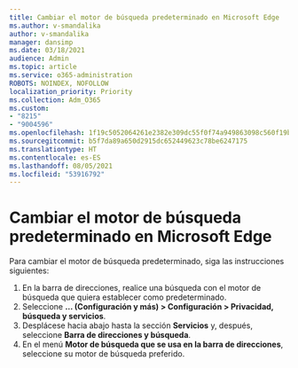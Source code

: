 ```yaml
---
title: Cambiar el motor de búsqueda predeterminado en Microsoft Edge
ms.author: v-smandalika
author: v-smandalika
manager: dansimp
ms.date: 03/18/2021
audience: Admin
ms.topic: article
ms.service: o365-administration
ROBOTS: NOINDEX, NOFOLLOW
localization_priority: Priority
ms.collection: Adm_O365
ms.custom:
- "8215"
- "9004596"
ms.openlocfilehash: 1f19c5052064261e2382e309dc55f0f74a949863098c560f19befbec78ec0cba
ms.sourcegitcommit: b5f7da89a650d2915dc652449623c78be6247175
ms.translationtype: HT
ms.contentlocale: es-ES
ms.lasthandoff: 08/05/2021
ms.locfileid: "53916792"
---
```

# <a name="change-your-default-search-engine-in-microsoft-edge"></a>Cambiar el motor de búsqueda predeterminado en Microsoft Edge

Para cambiar el motor de búsqueda predeterminado, siga las instrucciones siguientes:
1. En la barra de direcciones, realice una búsqueda con el motor de búsqueda que quiera establecer como predeterminado.
2. Seleccione **... (Configuración y más) > Configuración > Privacidad, búsqueda y servicios**.
3. Desplácese hacia abajo hasta la sección **Servicios** y, después, seleccione **Barra de direcciones y búsqueda**.
4. En el menú **Motor de búsqueda que se usa en la barra de direcciones**, seleccione su motor de búsqueda preferido.


